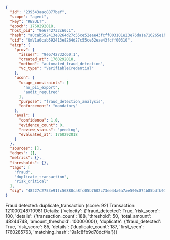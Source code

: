 ```json
{
  "id": "239543aac8877bef",
  "scope": "agent",
  "key": "RESULT",
  "epoch": 1760292018,
  "host_pid": "9e6742732c60:1",
  "hash": "a0cab592413e8264d27c55ce52eae43fcff003101e23e76da1a716265e1bbc4e",
  "cid": "QmV1a0cab592413e8264d27c55ce52eae43fcff00310",
  "aicp": {
    "prov": {
      "issuer": "9e6742732c60:1",
      "created_at": 1760292018,
      "method": "automated_fraud_detection",
      "vc_type": "VerifiableCredential"
    },
    "ucon": {
      "usage_constraints": [
        "no_pii_export",
        "audit_required"
      ],
      "purpose": "fraud_detection_analysis",
      "enforcement": "mandatory"
    },
    "eval": {
      "confidence": 1.0,
      "evidence_count": 0,
      "review_status": "pending",
      "evaluated_at": 1760292018
    }
  },
  "sources": [],
  "edges": [],
  "metrics": {},
  "thresholds": {},
  "tags": [
    "fraud",
    "duplicate_transaction",
    "risk_critical"
  ],
  "sig": "48227c2753e91fc56880ca8fc05b7602c73ee44a6a7ae500c874b85bdfb01da0"
}
```

Fraud detected: duplicate_transaction (score: 92)
Transaction: 121000248710981
Details: {'velocity': {'fraud_detected': True, 'risk_score': 100, 'details': {'transaction_count': 188, 'threshold': 50, 'total_amount': 48244748, 'amount_threshold': 10000000}}, 'duplicate': {'fraud_detected': True, 'risk_score': 85, 'details': {'duplicate_count': 187, 'first_seen': 1760285763, 'matching_hash': '9a1c8fb9d78dcf4a'}}}